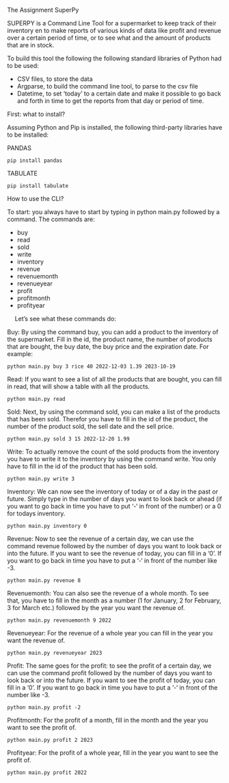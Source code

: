 
The Assignment SuperPy

SUPERPY is a Command Line Tool for a supermarket to keep track of their inventory en to make reports of various kinds of data like profit and revenue over a certain period of time, or to see what and the amount of products that are in stock. 

To build this tool the following the following standard libraries of Python had to be used:
-	CSV files, to store the data
-	Argparse, to build the command line tool, to parse to the csv file
-	Datetime, to set ‘today’ to a certain date and make it possible to go back and forth in time to get the reports from that day or period of time.


First: what to install?

Assuming Python and Pip is installed, the following third-party libraries have to be installed:

PANDAS

	pip install pandas

TABULATE

	pip install tabulate


How to use the CLI?

To start: you always have to start by typing in python main.py followed by a command. The commands are:

-	buy
-	read
-	sold
-	write
-	inventory
-	revenue
-	revenuemonth
-	revenueyear
-	profit
-	profitmonth
-	profityear

 
Let’s see what these commands do:

Buy: By using the command buy, you can add a product to the inventory of the supermarket. Fill in the id, the product name, the number of products that are bought, the buy date, the buy price and the expiration date. For example:

	python main.py buy 3 rice 40 2022-12-03 1.39 2023-10-19


Read: If you want to see a list of all the products that are bought, you can fill in read, that will show a table with all the products.

	python main.py read


Sold: Next, by using the command sold, you can make a list of the products that has been sold. Therefor you have to fill in the id of the product, the number of the product sold, the sell date and the sell price.

	python main.py sold 3 15 2022-12-20 1.99


Write: To actually remove the count of the sold products from the inventory you have to write it to the inventory by using the command write. You only have to fill in the id of the product that has been sold.

    python main.py write 3


Inventory: We can now see the inventory of today or of a day in the past or future. Simply type in the number of days you want to look back or ahead (if you want to go back in time you have to put ‘-‘ in front of the number) or a 0 for todays inventory. 

	python main.py inventory 0



Revenue: Now to see the revenue of a certain day, we can use the command revenue followed by the number of days you want to look back or into the future. If you want to see the revenue of today, you can fill in a ‘0’. If you want to go back in time you have to put a  ‘-‘ in front of the number like -3.

	python main.py revenue 8


Revenuemonth: You can also see the revenue of a whole month. To see that, you have to fill in the month as a number (1 for January, 2 for February, 3 for March etc.) followed by the year you want the revenue of.

	python main.py revenuemonth 9 2022

Revenueyear: For the revenue of a whole year you can fill in the year you want the revenue of.

	python main.py revenueyear 2023


Profit: The same goes for the profit: to see the profit of a certain day, we can use the command profit followed by the number of days you want to look back or into the future. If you want to see the profit of today, you can fill in a ‘0’. If you want to go back in time you have to put a  ‘-‘ in front of the number like -3.

	python main.py profit -2


Profitmonth: For the profit of a month, fill in the month and the year you want to see the profit of.

	python main.py profit 2 2023


Profityear: For the profit of a whole year, fill in the year you want to see the profit of.

	python main.py profit 2022



